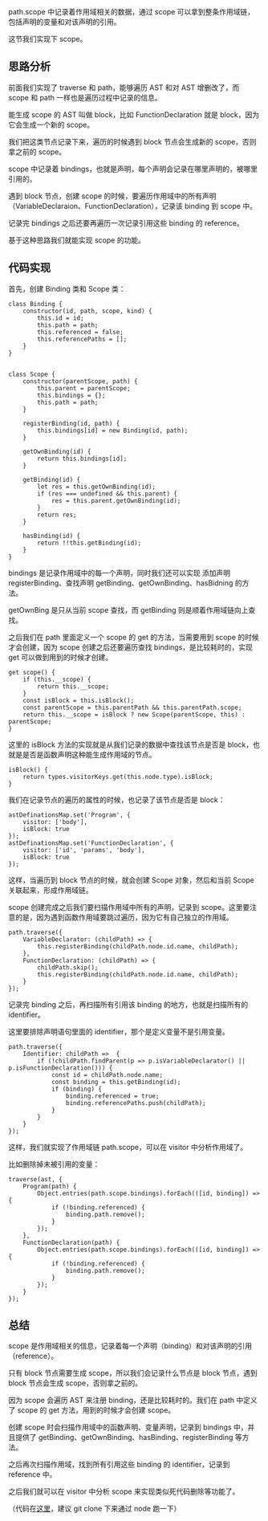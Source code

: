 path.scope 中记录着作用域相关的数据，通过 scope 可以拿到整条作用域链，包括声明的变量和对该声明的引用。

这节我们实现下 scope。

思路分析
----

前面我们实现了 traverse 和 path，能够遍历 AST 和对 AST 增删改了，而 scope 和 path 一样也是遍历过程中记录的信息。

能生成 scope 的 AST 叫做 block，比如 FunctionDeclaration 就是 block，因为它会生成一个新的 scope。

我们把这类节点记录下来，遍历的时候遇到 block 节点会生成新的 scope，否则拿之前的 scope。

scope 中记录着 bindings，也就是声明，每个声明会记录在哪里声明的，被哪里引用的。

遇到 block 节点，创建 scope 的时候，要遍历作用域中的所有声明（VariableDeclaraion、FunctionDeclaration），记录该 binding 到 scope 中。

记录完 bindings 之后还要再遍历一次记录引用这些 binding 的 reference。

基于这种思路我们就能实现 scope 的功能。

代码实现
----

首先，创建 Binding 类和 Scope 类：

    class Binding {
        constructor(id, path, scope, kind) {
            this.id = id;
            this.path = path;
            this.referenced = false;
            this.referencePaths = [];
        }
    }
    

    class Scope {
        constructor(parentScope, path) {
            this.parent = parentScope;
            this.bindings = {};
            this.path = path;
        }
    
        registerBinding(id, path) {
            this.bindings[id] = new Binding(id, path);
        }
    
        getOwnBinding(id) {
            return this.bindings[id];
        }
    
        getBinding(id) {
            let res = this.getOwnBinding(id);
            if (res === undefined && this.parent) {
                res = this.parent.getOwnBinding(id);
            }
            return res;
        }
    
        hasBinding(id) {
            return !!this.getBinding(id);
        }
    }
    

bindings 是记录作用域中的每一个声明，同时我们还可以实现 添加声明 registerBinding、查找声明 getBinding、getOwnBinding、hasBidning 的方法。

getOwnBing 是只从当前 scope 查找，而 getBinding 则是顺着作用域链向上查找。

之后我们在 path 里面定义一个 scope 的 get 的方法，当需要用到 scope 的时候才会创建，因为 scope 创建之后还要遍历查找 bindings，是比较耗时的，实现 get 可以做到用到的时候才创建。

    get scope() {
        if (this.__scope) {
            return this.__scope;
        }
        const isBlock = this.isBlock();
        const parentScope = this.parentPath && this.parentPath.scope;
        return this.__scope = isBlock ? new Scope(parentScope, this) : parentScope;
    }
    

这里的 isBlock 方法的实现就是从我们记录的数据中查找该节点是否是 block，也就是是否是函数声明这种能生成作用域的节点。

    isBlock() {
        return types.visitorKeys.get(this.node.type).isBlock;
    }
    

我们在记录节点的遍历的属性的时候，也记录了该节点是否是 block：

    astDefinationsMap.set('Program', {
        visitor: ['body'],
        isBlock: true
    });
    astDefinationsMap.set('FunctionDeclaration', {
        visitor: ['id', 'params', 'body'],
        isBlock: true
    });
    

这样，当遍历到 block 节点的时候，就会创建 Scope 对象，然后和当前 Scope 关联起来，形成作用域链。

scope 创建完成之后我们要扫描作用域中所有的声明，记录到 scope。这里要注意的是，因为遇到函数作用域要跳过遍历，因为它有自己独立的作用域。

    path.traverse({
        VariableDeclarator: (childPath) => {
            this.registerBinding(childPath.node.id.name, childPath);
        },
        FunctionDeclaration: (childPath) => {
            childPath.skip();
            this.registerBinding(childPath.node.id.name, childPath);
        }
    });
    

记录完 binding 之后，再扫描所有引用该 binding 的地方，也就是扫描所有的 identifier。

这里要排除声明语句里面的 identifier，那个是定义变量不是引用变量。

    path.traverse({
        Identifier: childPath =>  {
            if (!childPath.findParent(p => p.isVariableDeclarator() || p.isFunctionDeclaration())) {
                const id = childPath.node.name;
                const binding = this.getBinding(id);
                if (binding) {
                    binding.referenced = true;
                    binding.referencePaths.push(childPath);
                }
            }
        }
    });
    

这样，我们就实现了作用域链 path.scope，可以在 visitor 中分析作用域了。

比如删除掉未被引用的变量：

    traverse(ast, {
        Program(path) {
            Object.entries(path.scope.bindings).forEach(([id, binding]) => {
                if (!binding.referenced) {
                    binding.path.remove();
                }
            });
        },
        FunctionDeclaration(path) {
            Object.entries(path.scope.bindings).forEach(([id, binding]) => {
                if (!binding.referenced) {
                    binding.path.remove();
                }
            });
        }
    });
    

总结
--

scope 是作用域相关的信息，记录着每一个声明（binding）和对该声明的引用（reference）。

只有 block 节点需要生成 scope，所以我们会记录什么节点是 block 节点，遇到 block 节点会生成 scope，否则拿之前的。

因为 scope 会遍历 AST 来注册 binding，还是比较耗时的。我们在 path 中定义了 scope 的 get 方法，用到的时候才会创建 scope。

创建 scope 时会扫描作用域中的函数声明、变量声明，记录到 bindings 中，并且提供了 getBinding、getOwnBinding、hasBinding、registerBinding 等方法。

之后再次扫描作用域，找到所有引用这些 binding 的 identifier，记录到 reference 中。

之后我们就可以在 visitor 中分析 scope 来实现类似死代码删除等功能了。

（代码在[这里](https://github.com/QuarkGluonPlasma/babel-plugin-exercize "https://github.com/QuarkGluonPlasma/babel-plugin-exercize")，建议 git clone 下来通过 node 跑一下）